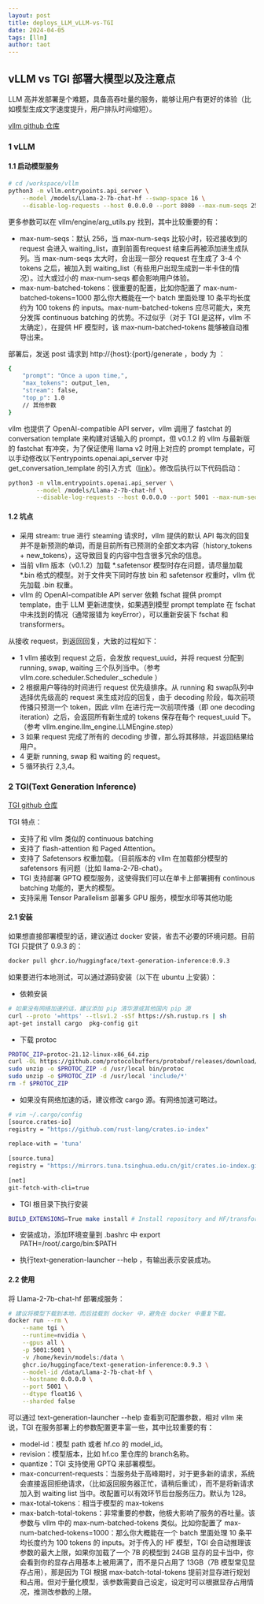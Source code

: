```yaml
---
layout: post
title: deploys_LLM_vLLM-vs-TGI
date: 2024-04-05
tags: [llm]
author: taot
---
```



## vLLM vs TGI 部署大模型以及注意点


LLM 高并发部署是个难题，具备高吞吐量的服务，能够让用户有更好的体验（比如模型生成文字速度提升，用户排队时间缩短）。

[vllm github 仓库](https://github.com/vllm-project/vllm/tree/main)


### 1 vLLM

#### 1.1 启动模型服务
  
```bash
# cd /workspace/vllm
python3 -m vllm.entrypoints.api_server \
    --model /models/Llama-2-7b-chat-hf --swap-space 16 \
    --disable-log-requests --host 0.0.0.0 --port 8080 --max-num-seqs 256
```

更多参数可以在 vllm/engine/arg_utils.py 找到，其中比较重要的有：

* max-num-seqs：默认 256，当 max-num-seqs 比较小时，较迟接收到的 request 会进入 waiting_list，直到前面有request 结束后再被添加进生成队列。当 max-num-seqs 太大时，会出现一部分 request 在生成了 3-4 个 tokens 之后，被加入到 waiting_list（有些用户出现生成到一半卡住的情况）。过大或过小的 max-num-seqs 都会影响用户体验。
* max-num-batched-tokens：很重要的配置，比如你配置了 max-num-batched-tokens=1000 那么你大概能在一个 batch 里面处理 10 条平均长度约为 100 tokens 的 inputs。max-num-batched-tokens 应尽可能大，来充分发挥 continuous batching 的优势。不过似乎（对于 TGI 是这样，vllm 不太确定），在提供 HF 模型时，该 max-num-batched-tokens 能够被自动推导出来。

部署后，发送 post 请求到 http://{host}:{port}/generate ，body 为 ：

```bash
{
    "prompt": "Once a upon time,",
    "max_tokens": output_len,
    "stream": false,
    "top_p": 1.0
    // 其他参数
}
```

vllm 也提供了 OpenAI-compatible API server，vllm 调用了 fastchat 的 conversation template 来构建对话输入的 prompt，但 v0.1.2 的 vllm 与最新版的 fastchat 有冲突，为了保证使用 llama v2 时用上对应的 prompt template，可以手动修改以下entrypoints.openai.api_server 中对 get_conversation_template 的引入方式（[link](https://github.com/vllm-project/vllm/blob/main/vllm/entrypoints/openai/api_server.py#L33)）。修改后执行以下代码启动： 

```bash
python3 -m vllm.entrypoints.openai.api_server \
        --model /models/Llama-2-7b-chat-hf \
        --disable-log-requests --host 0.0.0.0 --port 5001 --max-num-seqs 20 --served-model-name llama-2
```

#### 1.2 坑点

* 采用 stream: true 进行 steaming 请求时，vllm 提供的默认 API 每次的回复并不是新预测的单词，而是目前所有已预测的全部文本内容（history_tokens + new_tokens），这导致回复的内容中包含很多冗余的信息。
* 当前 vllm 版本（v0.1.2）加载 *.safetensor 模型时存在问题，请尽量加载 *.bin 格式的模型。对于文件夹下同时存放 bin 和 safetensor 权重时，vllm 优先加载 .bin 权重。
* vllm 的 OpenAI-compatible API server 依赖 fschat 提供 prompt template，由于 LLM 更新进度快，如果遇到模型 prompt template 在 fschat 中未找到的情况（通常报错为 keyError），可以重新安装下 fschat 和 transformers。


从接收 request，到返回回复，大致的过程如下：

* 1 vllm 接收到 request 之后，会发放 request_uuid，并将 request 分配到 running, swap, waiting 三个队列当中。（参考 vllm.core.scheduler.Scheduler._schedule ）
* 2 根据用户等待的时间进行 request 优先级排序。从 running 和 swap队列中选择优先级高的 request 来生成对应的回复，由于 decoding 阶段，每次前项传播只预测一个 token，因此 vllm 在进行完一次前项传播（即 one decoding iteration）之后，会返回所有新生成的 tokens 保存在每个 request_uuid 下。（参考 vllm.engine.llm_engine.LLMEngine.step）
* 3 如果 request 完成了所有的 decoding 步骤，那么将其移除，并返回结果给用户。
* 4 更新 running, swap 和 waiting 的 request。
* 5 循环执行 2,3,4。


### 2 TGI(Text Generation Inference)

[TGI github 仓库](https://github.com/huggingface/text-generation-inference)

TGI 特点：

* 支持了和 vllm 类似的 continuous batching
* 支持了 flash-attention 和 Paged Attention。
* 支持了 Safetensors 权重加载。（目前版本的 vllm 在加载部分模型的 safetensors 有问题（比如 llama-2-7B-chat）。
* TGI 支持部署 GPTQ 模型服务，这使得我们可以在单卡上部署拥有 continous batching 功能的，更大的模型。
* 支持采用 Tensor Parallelism 部署多 GPU 服务，模型水印等其他功能

#### 2.1 安装

如果想直接部署模型的话，建议通过 docker 安装，省去不必要的环境问题。目前 TGI 只提供了 0.9.3 的：

```bash
docker pull ghcr.io/huggingface/text-generation-inference:0.9.3
```

如果要进行本地测试，可以通过源码安装（以下在 ubuntu 上安装）：

* 依赖安装

```bash
# 如果没有网络加速的话，建议添加 pip 清华源或其他国内 pip 源
curl --proto '=https' --tlsv1.2 -sSf https://sh.rustup.rs | sh
apt-get install cargo  pkg-config git
```

* 下载 protoc

```bash
PROTOC_ZIP=protoc-21.12-linux-x86_64.zip
curl -OL https://github.com/protocolbuffers/protobuf/releases/download/v21.12/$PROTOC_ZIP
sudo unzip -o $PROTOC_ZIP -d /usr/local bin/protoc
sudo unzip -o $PROTOC_ZIP -d /usr/local 'include/*'
rm -f $PROTOC_ZIP
```

* 如果没有网络加速的话，建议修改 cargo 源。有网络加速可略过。

```bash
# vim ~/.cargo/config
[source.crates-io]
registry = "https://github.com/rust-lang/crates.io-index"
​
replace-with = 'tuna'
​
[source.tuna]
registry = "https://mirrors.tuna.tsinghua.edu.cn/git/crates.io-index.git"
​
[net]
git-fetch-with-cli=true
```

* TGI 根目录下执行安装

```bash
BUILD_EXTENSIONS=True make install # Install repository and HF/transformer fork with CUDA kernels
```

* 安装成功，添加环境变量到 .bashrc 中 export PATH=/root/.cargo/bin:$PATH

* 执行text-generation-launcher --help ，有输出表示安装成功。

#### 2.2 使用

将 Llama-2-7b-chat-hf 部署成服务：

```bash
# 建议将模型下载到本地，而后挂载到 docker 中，避免在 docker 中重复下载。
docker run --rm \
	--name tgi \
	--runtime=nvidia \
	--gpus all \
	-p 5001:5001 \
	-v /home/kevin/models:/data \
	ghcr.io/huggingface/text-generation-inference:0.9.3 \
	--model-id /data/Llama-2-7b-chat-hf \
	--hostname 0.0.0.0 \
	--port 5001 \
	--dtype float16 \
	--sharded false 
```

可以通过 text-generation-launcher --help 查看到可配置参数，相对 vllm 来说，TGI 在服务部署上的参数配置更丰富一些，其中比较重要的有：

* model-id：模型 path 或者 hf.co 的 model_id。
* revision：模型版本，比如 hf.co 里仓库的 branch名称。
* quantize：TGI 支持使用 GPTQ 来部署模型。
* max-concurrent-requests：当服务处于高峰期时，对于更多新的请求，系统会直接返回拒绝请求，（比如返回服务器正忙，请稍后重试），而不是将新请求加入到 waiting list 当中。改配置可以有效环节后台服务压力。默认为 128。
* max-total-tokens：相当于模型的 max-tokens
* max-batch-total-tokens：非常重要的参数，他极大影响了服务的吞吐量。该参数与 vllm 中的 max-num-batched-tokens 类似。比如你配置了 max-num-batched-tokens=1000：那么你大概能在一个 batch 里面处理 10 条平均长度约为 100 tokens 的 inputs。对于传入的 HF 模型，TGI 会自动推理该参数的最大上限，如果你加载了一个 7B 的模型到 24GB 显存的显卡当中，你会看到你的显存占用基本上被用满了，而不是只占用了 13GB（7B 模型常见显存占用），那是因为 TGI 根据 max-batch-total-tokens 提前对显存进行规划和占用。但对于量化模型，该参数需要自己设定，设定时可以根据显存占用情况，推测改参数的上限。


